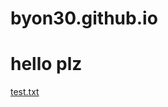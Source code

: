 # byon30.github.io
# hello plz
[test.txt](https://github.com/byon30/byon30.github.io/files/8768152/test.txt)
